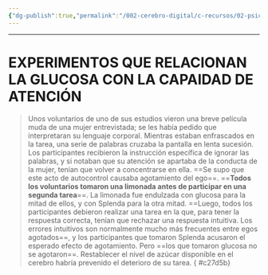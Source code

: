 ```yaml
---
{"dg-publish":true,"permalink":"/002-cerebro-digital/c-recursos/02-psicologia/a-libros/01-piensa-rapido-piensa-despacio/a2c1a-experimentos-glucosa-atencion/"}
---
```



---
# EXPERIMENTOS QUE RELACIONAN LA GLUCOSA CON LA CAPAIDAD DE ATENCIÓN

 >Unos voluntarios de uno de sus estudios vieron una breve película muda de una mujer entrevistada; se les había pedido que interpretaran su lenguaje corporal. Mientras estaban enfrascados en la tarea, una serie de palabras cruzaba la pantalla en lenta sucesión. Los participantes recibieron la instrucción específica de ignorar las palabras, y si notaban que su atención se apartaba de la conducta de la mujer, tenían que volver a concentrarse en ella. ==Se supo que este acto de autocontrol causaba agotamiento del ego==. ==**Todos los voluntarios tomaron una limonada antes de participar en una segunda tarea**==. La limonada fue endulzada con glucosa para la mitad de ellos, y con Splenda para la otra mitad. ==Luego, todos los participantes debieron realizar una tarea en la que, para tener la respuesta correcta, tenían que rechazar una respuesta intuitiva. Los errores intuitivos son normalmente mucho más frecuentes entre egos agotados==, y los participantes que tomaron Splenda acusaron el esperado efecto de agotamiento. Pero ==los que tomaron glucosa no se agotaron==. Restablecer el nivel de azúcar disponible en el cerebro habría prevenido el deterioro de su tarea.
{ #c27d5b}

